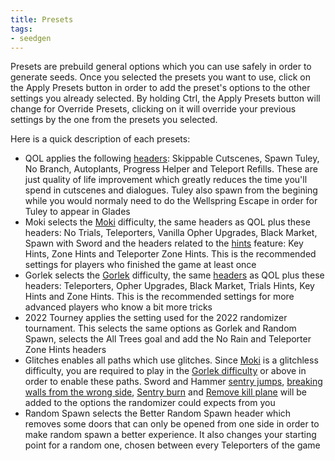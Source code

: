 ```yaml
---
title: Presets
tags:
- seedgen
---
```


Presets are prebuild general options which you can use safely in order to generate seeds. Once you selected the presets you want to use, click on the Apply Presets button in order to add the preset's options to the other settings you already selected. By holding Ctrl, the Apply Presets button will change for Override Presets, clicking on it will override your previous settings by the one from the presets you selected.

Here is a quick description of each presets:
* QOL applies the following [headers](/seedgen/headers): Skippable Cutscenes, Spawn Tuley, No Branch, Autoplants, Progress Helper and Teleport Refills. These are just quality of life improvement which greatly reduces the time you'll spend in cutscenes and dialogues. Tuley also spawn from the begining while you would normaly need to do the Wellspring Escape in order for Tuley to appear in Glades
* Moki selects the [Moki](/seedgen/paths/moki) difficulty, the same headers as QOL plus these headers: No Trials, Teleporters, Vanilla Opher Upgrades, Black Market, Spawn with Sword and the headers related to the [hints](/features/hints) feature: Key Hints, Zone Hints and Teleporter Zone Hints. This is the recommended settings for players who finished the game at least once
* Gorlek selects the [Gorlek](/seedgen/paths/gorlek) difficulty, the same [headers](/seedgen/headers) as QOL plus these headers: Teleporters, Opher Upgrades, Black Market, Trials Hints, Key Hints and Zone Hints. This is the recommended settings for more advanced players who know a bit more tricks
* 2022 Tourney applies the setting used for the 2022 randomizer tournament. This selects the same options as Gorlek and Random Spawn, selects the All Trees goal and add the No Rain and Teleporter Zone Hints headers
* Glitches enables all paths which use glitches. Since [Moki](/seedgen/paths/moki) is a glitchless difficulty, you are required to play in the [Gorlek difficulty](/seedgen/paths/gorlek) or above in order to enable these paths. Sword and Hammer [sentry jumps](/tutorials/movement/sentry-jumps), [breaking walls from the wrong side](/tutorials/movement/wall-break), [Sentry burn](/tutorials/area-specific/sentry-as-a-fire-source) and [Remove kill plane](/tutorials/sequence-breaks/feeding-ground-skip#after-cat-and-mouse) will be added to the options the randomizer could expects from you
* Random Spawn selects the Better Random Spawn header which removes some doors that can only be opened from one side in order to make random spawn a better experience. It also changes your starting point for a random one, chosen between every Teleporters of the game